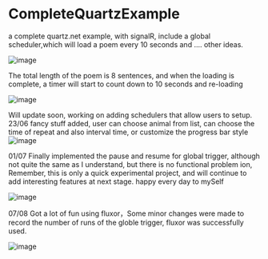 # CompleteQuartzExample
a complete quartz.net example, with signalR, include a global scheduler,which will load a poem every 10 seconds and .... other ideas.



![image](https://user-images.githubusercontent.com/54047263/174393939-60e38c72-b094-4bc5-8041-f8d33ef78397.png)

The total length of the poem is 8 sentences, and when the loading is complete, a timer will start to count down to 10 seconds and re-loading

![image](https://user-images.githubusercontent.com/54047263/174393909-487c1ec8-5d2f-4436-a696-ace7e873cc13.png)


Will update soon, working on adding schedulers that allow users to setup.
23/06 fancy stuff added, user can choose animal from list, can choose the time of repeat and also interval time, or customize the progress bar style
![image](https://user-images.githubusercontent.com/54047263/175432931-0e9049ca-1e4e-4fcf-b99d-c3b191dec71a.png)

01/07 Finally implemented the pause and resume for global trigger, although not quite the same as I understand, but there is no functional problem ion, 
Remember, this is only a quick experimental project, and will continue to add interesting features at next stage.
happy every day to mySelf

![image](https://user-images.githubusercontent.com/54047263/176942124-375d26a4-f432-4f61-ac96-4726eaf6e5ec.png)

07/08 Got a lot of fun using fluxor，Some minor changes were made to record the number of runs of the globle trigger, fluxor was successfully used. 

![image](https://user-images.githubusercontent.com/54047263/178008559-eed0ed47-b0d5-4e87-9227-e3c4156d6b64.png)
